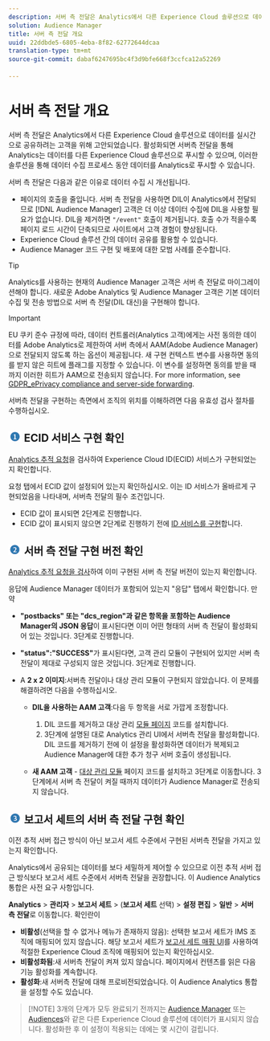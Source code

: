 ```yaml
---
description: 서버 측 전달은 Analytics에서 다른 Experience Cloud 솔루션으로 데이터를 실시간으로 공유하려는 고객을 위해 고안되었습니다. 활성화되면 서버측 전달을 통해 Analytics는 데이터를 다른 Experience Cloud 솔루션으로 푸시할 수 있으며, 이러한 솔루션을 통해 데이터 수집 프로세스 동안 데이터를 Analytics로 푸시할 수 있습니다.
solution: Audience Manager
title: 서버 측 전달 개요
uuid: 22ddbde5-6805-4eba-8f82-62772644dcaa
translation-type: tm+mt
source-git-commit: dabaf6247695bc4f3d9bfe668f3ccfca12a52269

---
```



# 서버 측 전달 개요

서버 측 전달은 Analytics에서 다른 Experience Cloud 솔루션으로 데이터를 실시간으로 공유하려는 고객을 위해 고안되었습니다. 활성화되면 서버측 전달을 통해 Analytics는 데이터를 다른 Experience Cloud 솔루션으로 푸시할 수 있으며, 이러한 솔루션을 통해 데이터 수집 프로세스 동안 데이터를 Analytics로 푸시할 수 있습니다.

서버 측 전달은 다음과 같은 이유로 데이터 수집 시 개선됩니다.

* 페이지의 호출을 줄입니다. 서버 측 전달을 사용하면 DIL이 Analytics에서 전달되므로 [!DNL Audience Manager] 고객은 더 이상 데이터 수집에 DIL을 사용할 필요가 없습니다. DIL을 제거하면 `"/event"` 호출이 제거됩니다. 호출 수가 적을수록 페이지 로드 시간이 단축되므로 사이트에서 고객 경험이 향상됩니다.
* Experience Cloud 솔루션 간의 데이터 공유를 활용할 수 있습니다.
* Audience Manager 코드 구현 및 배포에 대한 모범 사례를 준수합니다.

>[!TIP]
>
>Analytics를 사용하는 현재의 Audience Manager 고객은 서버 측 전달로 마이그레이션해야 합니다. 새로운 Adobe Analytics 및 Audience Manager 고객은 기본 데이터 수집 및 전송 방법으로 서버 측 전달(DIL 대신)을 구현해야 합니다.

>[!IMPORTANT]
>EU 쿠키 준수 규정에 따라, 데이터 컨트롤러(Analytics 고객)에게는 사전 동의한 데이터를 Adobe Analytics로 제한하여 서버 측에서 AAM(Adobe Audience Manager)으로 전달되지 않도록 하는 옵션이 제공됩니다. 새 구현 컨텍스트 변수를 사용하면 동의를 받지 않은 히트에 플래그를 지정할 수 있습니다. 이 변수를 설정하면 동의를 받을 때까지 이러한 히트가 AAM으로 전송되지 않습니다. For more information, see [GDPR_ePrivacy compliance and server-side forwarding](/help/admin/admin/c-server-side-forwarding/ssf-gdpr.md).

서버측 전달을 구현하는 측면에서 조직의 위치를 이해하려면 다음 유효성 검사 절차를 수행하십시오.

## ![step1_icon.png 이미지](assets/step1_icon.png) ECID 서비스 구현 확인

[Analytics 추적 요청](https://marketing.adobe.com/resources/help/ko_KR/mcvid/mcvid-test-verify.html)을 검사하여 Experience Cloud ID(ECID) 서비스가 구현되었는지 확인합니다.

요청 탭에서 ECID 값이 설정되어 있는지 확인하십시오. 이는 ID 서비스가 올바르게 구현되었음을 나타내며, 서버측 전달의 필수 조건입니다.

* ECID 값이 표시되면 2단계로 진행합니다.
* ECID 값이 표시되지 않으면 2단계로 진행하기 전에 [ID 서비스를 구현](https://marketing.adobe.com/resources/help/ko_KR/mcvid/mcvid-implementation-guides.html)합니다.

## ![step2_icon.png 이미지](assets/step2_icon.png) 서버 측 전달 구현 버전 확인

[Analytics 추적 요청을 검사](/help/admin/admin/c-server-side-forwarding/ssf-verify.md)하여 이미 구현된 서버 측 전달 버전이 있는지 확인합니다.

응답에 Audience Manager 데이터가 포함되어 있는지 &quot;응답&quot; 탭에서 확인합니다. 만약

* **&quot;postbacks&quot; 또는 &quot;dcs_region&quot;과 같은 항목을 포함하는 Audience Manager의 JSON 응답**&#x200B;이 표시된다면 이미 어떤 형태의 서버 측 전달이 활성화되어 있는 것입니다. 3단계로 진행합니다.
* **&quot;status&quot;:&quot;SUCCESS&quot;**&#x200B;가 표시된다면, 고객 관리 모듈이 구현되어 있지만 서버 측 전달이 제대로 구성되지 않은 것입니다. 3단계로 진행합니다.
* A **2 x 2 이미지**:서버측 전달이나 대상 관리 모듈이 구현되지 않았습니다. 이 문제를 해결하려면 다음을 수행하십시오.

   * **DIL을 사용하는 AAM 고객**:다음 두 항목을 서로 가깝게 조정합니다.

      1. DIL 코드를 제거하고 대상 관리 [모듈 페이지](https://marketing.adobe.com/resources/help/en_US/aam/c_profiles_audiences.html) 코드를 설치합니다.
      1. 3단계에 설명된 대로 Analytics 관리 UI에서 서버측 전달을 활성화합니다. DIL 코드를 제거하기 전에 이 설정을 활성화하면 데이터가 복제되고 Audience Manager에 대한 추가 청구 서버 호출이 생성됩니다.
   * **새 AAM 고객** - [대상 관리 모듈](https://marketing.adobe.com/resources/help/en_US/aam/c_profiles_audiences.html) 페이지 코드를 설치하고 3단계로 이동합니다. 3단계에서 서버 측 전달이 켜질 때까지 데이터가 Audience Manager로 전송되지 않습니다.


## ![step3_icon.png 이미지](assets/step3_icon.png) 보고서 세트의 서버 측 전달 구현 확인

이전 추적 서버 접근 방식이 아닌 보고서 세트 수준에서 구현된 서버측 전달을 가지고 있는지 확인합니다.

Analytics에서 공유되는 데이터를 보다 세밀하게 제어할 수 있으므로 이전 추적 서버 접근 방식보다 보고서 세트 수준에서 서버측 전달을 권장합니다. 이 Audience Analytics 통합은 사전 요구 사항입니다.

**Analytics** > **관리자** > **보고서 세트** > (**보고서 세트** 선택) > **설정 편집** > **일반** > **서버 측 전달**&#x200B;로 이동합니다. 확인란이

* **비활성**(선택을 할 수 없거나 메뉴가 존재하지 않음): 선택한 보고서 세트가 IMS 조직에 매핑되어 있지 않습니다. 해당 보고서 세트가 [보고서 세트 매핑 UI](https://docs.adobe.com/content/help/ko-KR/core-services/interface/about-core-services/report-suite-mapping.html)를 사용하여 적절한 Experience Cloud 조직에 매핑되어 있는지 확인하십시오.
* **비활성화됨**:새 서버측 전달이 켜져 있지 않습니다. 페이지에서 컨텐츠를 읽은 다음 기능 활성화를 계속합니다.
* **활성화**:새 서버측 전달에 대해 프로비전되었습니다. 이 Audience Analytics 통합을 설정할 수도 있습니다.

>[!NOTE] 3개의 단계가 모두 완료되기 전까지는 [Audience Manager](https://marketing.adobe.com/resources/help/en_US/aam/c_aam_home.html) 또는 [Audiences](https://marketing.adobe.com/resources/help/ko_KR/mcloud/audience_library.html)와 같은 다른 Experience Cloud 솔루션에 데이터가 표시되지 않습니다. 활성화한 후 이 설정이 적용되는 데에는 몇 시간이 걸립니다.


